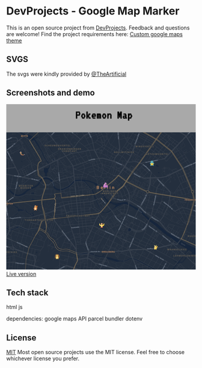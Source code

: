 # DevProjects - Google Map Marker

This is an open source project from [DevProjects](http://www.codementor.io/projects). Feedback and questions are welcome!
Find the project requirements here: [Custom google maps theme](https://www.codementor.io/projects/web/build-a-custom-google-maps-theme-bf8levr6eg)

## SVGS
The svgs were kindly provided by [@TheArtificial](https://theartificial.github.io/pokemon-icons/#download)


## Screenshots and demo
![Desktop Preview](./Desktop.png)
[Live version](https://eager-jennings-f8dd05.netlify.app/)

## Tech stack
html
js

dependencies:
  google maps API
  parcel bundler
  dotenv

## License
[MIT](https://choosealicense.com/licenses/mit/)
Most open source projects use the MIT license. Feel free to choose whichever license you prefer.

